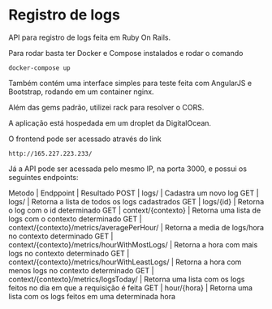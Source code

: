 # Registro de logs

API para registro de logs feita em Ruby On Rails.

Para rodar basta ter Docker e Compose instalados e rodar o comando

```
docker-compose up
```

Também contém uma interface simples para teste feita com AngularJS e Bootstrap, rodando em um container nginx.

Além das gems padrão, utilizei rack para resolver o CORS.

A aplicação está hospedada em um droplet da DigitalOcean.

O frontend pode ser acessado através do link
```
http://165.227.223.233/
```

Já a API pode ser acessada pelo mesmo IP, na porta 3000, e possui os seguintes endpoints:

Metodo | Endppoint | Resultado
POST | logs/ | Cadastra um novo log
GET | logs/ | Retorna a lista de todos os logs cadastrados
GET | logs/{id} | Retorna o log com o id determinado
GET | context/{contexto} | Retorna uma lista de logs com o contexto determinado
GET | context/{contexto}/metrics/averagePerHour/ | Retorna a media de logs/hora no contexto determinado
GET | context/{contexto}/metrics/hourWithMostLogs/ | Retorna a hora com mais logs no contexto determinado
GET | context/{contexto}/metrics/hourWithLeastLogs/ | Retorna a hora com menos logs no contexto determinado
GET | context/{contexto}/metrics/logsToday/ | Retorna uma lista com os logs feitos no dia em que a requisição é feita
GET | hour/{hora} | Retorna uma lista com os logs feitos em uma determinada hora

